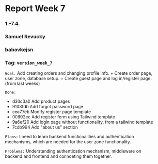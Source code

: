 # Report Week 7
### 1.-7.4.
### Samuel Revucky
### babovkejsn
### Tag: `version_week_7`

`Goal:` Add creating orders and changing profile info. + Create order page, user zone, database setup. + Create guest page and log in/register page. (from last weeks)

`Done:` 
- d30c3a0 Add product pages
- 9103fdb Add forgot password page
- cea77eb Modify register page template
- 00892ec Add register form using Tailwind template
- 9a6ef20 Add login page without functionality, from a tailwind template
- 7cdb994 Add "about us" section

`Plans:` I need to learn backend functionalities and authentication mechanisms, which are needed for the user zone functionality.

`Problems:` Understanding authentication mechanism, middleware on backend and frontend and connceting them together.

